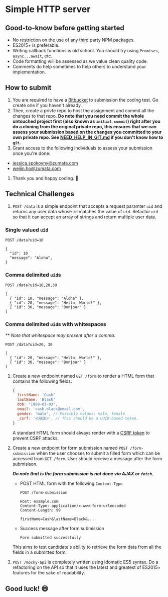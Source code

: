 # Simple HTTP server

## Good-to-know before getting started

- No restriction on the use of any third party NPM packages.
- ES2015+ is preferable.
- Writing callback functions is old school. You should try using `Promises`, `async...await`, etc.
- Code formatting will be assessed as we value clean quality code.
- Comments do help sometimes to help others to understand your implementation.

## How to submit

1. You are required to have a [Bitbucket][bitbucket-url] to submission the coding test. Go create one if you haven't already.
2. Then, create a privte repo to host the assignment and commit all the changes to that repo. **Do note that you need commit the whole untouched project first (also known as `initial commit`) right after you do a cloning from the original private repo, this ensures that we can assess your submission based on the changes you committed to your own private repo. See [NEED_HELP_IN_GIT.md][need-help-in-git-url] if you don't know how to `git`.**
3. Grant access to the following individuals to assess your submission once you're done:

- jessica.spokoyny@zumata.com
- weijin.ho@zumata.com

1. Thank you and happy coding. :tada:

## Technical Challenges

1. `POST /data` is a simple endpoint that accepts a request paramter `uid` and returns any user data whose `id` matches the value of `uid`. Refactor `uid` so that it can accept an array of strings and return multiple user data.

### Single valued `uid`

```http
POST /data?uid=10

{
  "id": 10
  "message": "Aloha",
}
```

### Comma delimited `uid`s

```http
POST /data?uid=10,20,30

[
  { "id": 10, "message": "Aloha" },
  { "id": 20, "message": "Hello, World!" },
  { "id": 30, "message": "Bonjour" }
]
```

### Comma delimited `uid`s with whitespaces

_** Note that whitespace may present after a comma._

```http
POST /data?uid=20, 30

[
  { "id": 20, "message": "Hello, World!" },
  { "id": 30, "message": "Bonjour" }
]
```

1. Create a new endpoint named `GET /form` to render a HTML form that contains the following fields:

    ```js
    {
      firstName: 'Cash'
      lastName: 'Black'
      dob: '1989-03-03',
      email: 'cash.black@email.com',
      gender: 'male', // Possible values: male, female
      _csrf: '<UUID>', // This should be a UUID-based token.
    }
    ```

    A standard HTML form should always render with a [CSRF token][csrf-token-url] to prevent CSRF attacks.

2. Create a new endpoint for form submission named `POST /form-submission` when the user chooses to submit a filled form which can be accessed from `GET /form`. User should receive a message after the form submisison.

    _**Do note that is the form submission is not done via AJAX or `fetch`.**_

    - POST HTML form with the following `Content-Type`

      ```http
      POST /form-submission

      Host: example.com
      Content-Type: application/x-www-form-urlencoded
      Content-Length: 99

      firstName=Cash&lastName=Black&...

      ```

    - Success message after form submission

      ```txt
      Form submitted successfully
      ```

    This aims to test candidate's ability to retrieve the form data from all the fields in a submitted form.

3. `POST /mocky-api` is completely written using idomatic ES5 syntax. Do a refactoring on the API so that it uses the latest and greatest of ES2015+ features for the sake of readability.

## Good luck! :smile:

[csrf-token-url]: https://www.owasp.org/index.php/Cross-Site_Request_Forgery_(CSRF)
[bitbucket-url]: https://bitbucket.org/
[need-help-in-git-url]: /NEED_HELP_IN_GIT.md
